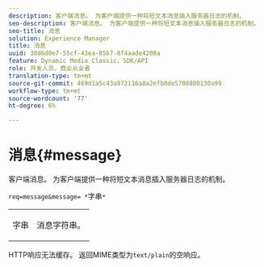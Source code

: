 ```yaml
---
description: 客户端消息。 为客户端提供一种将短文本消息插入服务器日志的机制。
seo-description: 客户端消息。 为客户端提供一种将短文本消息插入服务器日志的机制。
seo-title: 消息
solution: Experience Manager
title: 消息
uuid: 38d6d0e7-55cf-43ea-85b7-8f4aade4208a
feature: Dynamic Media Classic，SDK/API
role: 开发人员，商业从业者
translation-type: tm+mt
source-git-commit: 469d1a5c43a972116a8a2efb0de5708800130a99
workflow-type: tm+mt
source-wordcount: '77'
ht-degree: 6%

---
```



# 消息{#message}

客户端消息。 为客户端提供一种将短文本消息插入服务器日志的机制。

`req=message&message= *`字串`*`

<table id="simpletable_9AF29AA336C4447BBC2FD4A7D43ED91B"> 
 <tr class="strow"> 
  <td class="stentry"> <p><span class="varname"> 字串</span> </p> </td> 
  <td class="stentry"> <p>消息字符串。 </p></td> 
 </tr> 
</table>

HTTP响应无法缓存。 返回MIME类型为`text/plain`的空响应。
